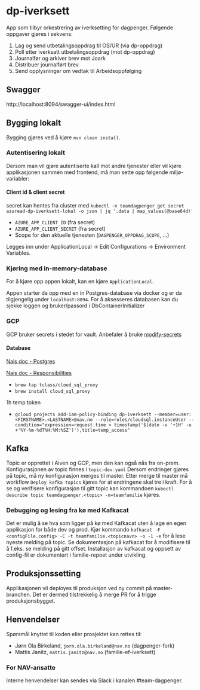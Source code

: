 # dp-iverksett
App som tilbyr orkestrering av iverksetting for dagpenger. Følgende oppgaver gjøres i sekvens: 
1. Lag og send utbetalingsoppdrag til OS/UR (via dp-oppdrag)
2. Poll etter iverksatt utbetalingsoppdrag (mot dp-oppdrag)
3. Journalfør og arkiver brev mot Joark
4. Distribuer journalført brev
5. Send opplysninger om vedtak til Arbeidsoppfølging

## Swagger
http://localhost:8094/swagger-ui/index.html

## Bygging lokalt
Bygging gjøres ved å kjøre `mvn clean install`.

### Autentisering lokalt
Dersom man vil gjøre autentiserte kall mot andre tjenester eller vil kjøre applikasjonen sammen med frontend, må man sette opp følgende miljø-variabler:

#### Client id & client secret
secret kan hentes fra cluster med
`kubectl -n teamdagpenger get secret azuread-dp-iverksett-lokal -o json | jq '.data | map_values(@base64d)'`

* `AZURE_APP_CLIENT_ID` (fra secret)
* `AZURE_APP_CLIENT_SECRET` (fra secret)
* Scope for den aktuelle tjenesten (`DAGPENGER_OPPDRAG_SCOPE`, ...)

Legges inn under ApplicationLocal -> Edit Configurations -> Environment Variables.

### Kjøring med in-memory-database
For å kjøre opp appen lokalt, kan en kjøre `ApplicationLocal`.

Appen starter da opp med en in Postgres-database via docker og er da tilgjengelig under `localhost:8094`.
For å aksesseres databasen kan du sjekke loggen og bruker/passord i DbContainerInitializer

### GCP
GCP bruker secrets i stedet for vault.
Anbefaler å bruke [modify-secrets](https://github.com/rajatjindal/kubectl-modify-secret)

#### Database
[Nais doc - Postgres](https://doc.nais.io/persistence/postgres/)

[Nais doc - Responsibilities](https://doc.nais.io/persistence/responsibilities/)
* `brew tap tclass/cloud_sql_proxy`
* `brew install cloud_sql_proxy`

1h temp token
* `gcloud projects add-iam-policy-binding dp-iverksett --member=user:<FIRSTNAME>.<LASTNAME>@nav.no --role=roles/cloudsql.instanceUser --condition="expression=request.time < timestamp('$(date -v '+1H' -u +'%Y-%m-%dT%H:%M:%SZ')'),title=temp_access"`

## Kafka
Topic er opprettet i Aiven og GCP, men den kan også nås fra on-prem. Konfigurasjonen av topic finnes i `topic-dev.yaml` Dersom endringer gjøres på topic, må ny konfigurasjon merges til master.
Etter merge til master må workflow `Deploy kafka topics` kjøres for at endringene skal tre i kraft. 
For å se og verifisere konfigurasjon til gitt topic kan kommandoen `kubectl describe topic teamdagpenger.<topic> -n=teamfamilie` kjøres.

### Debugging og lesing fra kø med Kafkacat
Det er mulig å se hva som ligger på kø med Kafkacat uten å lage en egen applikasjon for både dev og prod.
Kjør kommando `kafkacat -F <configFile.config> -C -t teamfamilie.<topicnavn> -o -1 -e` for å lese nyeste melding på topic. 
Se dokumentasjon på kafkacat for å modifisere til å f.eks. se melding på gitt offset.
Installasjon av kafkacat og oppsett av config-fil er dokumentert i familie-repoet under utvikling. 

## Produksjonssetting
Applikasjonen vil deployes til produksjon ved ny commit på master-branchen. Det er dermed tilstrekkelig å merge PR for å trigge produksjonsbygget.

## Henvendelser

Spørsmål knyttet til koden eller prosjektet kan rettes til:

* Jørn Ola Birkeland, `jorn.ola.birkeland@nav.no` (dagpenger-fork)
* Mattis Janitz, `mattis.janitz@nav.no` (familie-ef-iverksett)

### For NAV-ansatte

Interne henvendelser kan sendes via Slack i kanalen #team-dagpenger.
